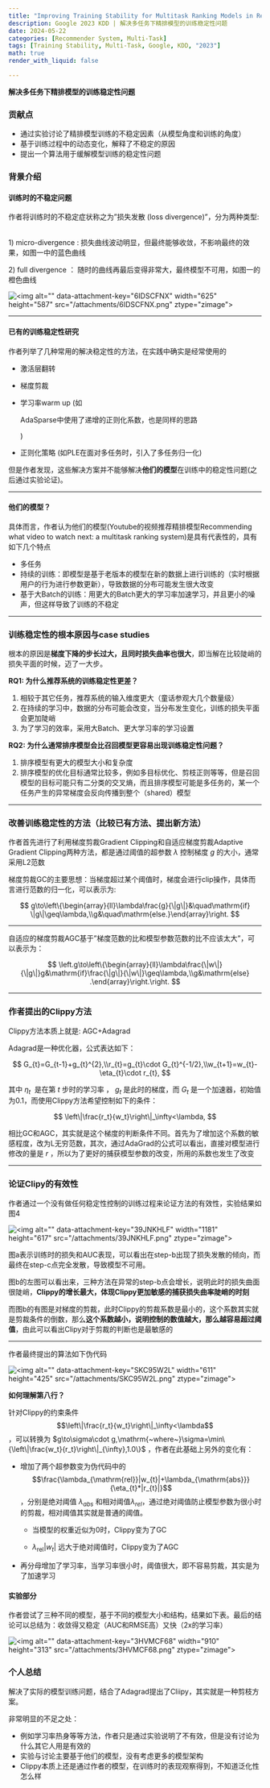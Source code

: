 ```yaml
---
title: "Improving Training Stability for Multitask Ranking Models in Recommender Systems"
description: Google 2023 KDD | 解决多任务下精排模型的训练稳定性问题
date: 2024-05-22
categories: [Recommender System, Multi-Task]
tags: [Training Stability, Multi-Task, Google, KDD, "2023"]
math: true
render_with_liquid: false

---
```

**解决多任务下精排模型的训练稳定性问题**
### **贡献点**

*   通过实验讨论了精排模型训练的不稳定因素（从模型角度和训练的角度）
*   基于训练过程中的动态变化，解释了不稳定的原因
*   提出一个算法用于缓解模型训练的稳定性问题

### **背景介绍**

#### **训练时的不稳定问题**

作者将训练时的不稳定症状称之为”损失发散 (loss divergence)”，分为两种类型:  

1\) micro-divergence : 损失曲线波动明显，但最终能够收敛，不影响最终的效果，如图一中的蓝色曲线

2\) full divergence ： 随时的曲线再最后变得非常大，最终模型不可用，如图一的橙色曲线

![\<img alt="" data-attachment-key="6IDSCFNX" width="625" height="587" src="/attachments/6IDSCFNX.png" ztype="zimage">](/attachments/6IDSCFNX.png)

***

#### **已有的训练稳定性研究**

作者列举了几种常用的解决稳定性的方法，在实践中确实是经常使用的

*   激活层翻转

*   梯度剪裁

*   学习率warm up (如

    <span style="color: var(--heading-color)"><span style="background-color: rgb(255, 255, 255)">AdaSparse中使用了递增的正则化系数，也是同样的思路</span></span>

    )

*   正则化策略 (如PLE在面对多任务时，引入了多任务归一化)

但是作者发现，这些解决方案并不能够解决**他们的模型**在训练中的稳定性问题(之后通过实验论证)。

***

#### **他们的模型？**

具体而言，作者认为他们的模型(Youtube的视频推荐精排模型Recommending what video to watch next: a multitask ranking system)是具有代表性的，具有如下几个特点

*   多任务
*   持续的训练：即模型是基于老版本的模型在新的数据上进行训练的（实时根据用户的行为进行参数更新），导致数据的分布可能发生很大改变
*   基于大Batch的训练：用更大的Batch更大的学习率加速学习，并且更小的噪声，但这样导致了训练的不稳定

***

### **训练稳定性的根本原因与case studies**

根本的原因是**梯度下降的步长过大，且同时损失曲率也很大**，即当解在比较陡峭的损失平面的时候，迈了一大步。

**RQ1: 为什么推荐系统的训练稳定性更差？**

1.  相较于其它任务，推荐系统的输入维度更大（童话参观大几个数量级）
2.  在持续的学习中，数据的分布可能会改变，当分布发生变化，训练的损失平面会更加陡峭
3.  为了学习的效率，采用大Batch、更大学习率的学习设置

**RQ2: 为什么通常排序模型会比召回模型更容易出现训练稳定性问题？**

1.  排序模型有更大的模型大小和复杂度
2.  排序模型的优化目标通常比较多，例如多目标优化、剪枝正则等等，但是召回模型的目标可能只有二分类的交叉熵，而且排序模型可能是多任务的，某一个任务产生的异常梯度会反向传播到整个（shared）模型

***

### 改善训练稳定性的方法（比较已有方法、提出新方法）

作者首先进行了利用梯度剪裁Gradient Clipping和自适应梯度剪裁Adaptive Gradient Clipping两种方法，都是通过阈值的超参数 $\lambda$ 控制梯度 $g$ 的大小，通常采用L2范数

梯度剪裁GC的主要思想：当梯度超过某个阈值时，梯度会进行clip操作，具体而言进行范数的归一化，可以表示为:

$$
g\to\left\{\begin{array}{ll}\lambda\frac{g}{\|g\|}&\quad\mathrm{if} \|g\|\geq\lambda,\\g&\quad\mathrm{else.}\end{array}\right.
$$

***

自适应的梯度剪裁AGC基于”梯度范数的比和模型参数范数的比不应该太大”，可以表示为：

$$
\left.g\to\left\{\begin{array}{ll}\lambda\frac{\|w\|}{\|g\|}g&\mathrm{if}\frac{\|g\|}{\|w\|}\geq\lambda,\\g&\mathrm{else} .\end{array}\right.\right.
$$

***

### **作者提出的Clippy方法**

Clippy方法本质上就是: AGC+Adagrad

Adagrad是一种优化器，公式表达如下：

$$
G_{t}=G_{t-1}+g_{t}^{2},\\r_{t}=g_{t}\cdot G_{t}^{-1/2},\\w_{t+1}=w_{t}-\eta_{t}\cdot r_{t},
$$

其中 $\eta_{t}$  是在第 $t$ 步时的学习率 ， $g_{t}$ 是此时的梯度，而 $G_t$ 是一个加速器，初始值为0.1，而使用Clippy方法希望控制如下的条件：

$$
\left\|\frac{r_t}{w_t}\right\|_\infty<\lambda,
$$

相比GC和AGC，其实就是这个梯度的判断条件不同。首先为了增加这个系数的敏感程度，改为L无穷范数，其次，通过AdaGrad的公式可以看出，直接对模型进行修改的量是 $r$ ，所以为了更好的捕获模型参数的改变，所用的系数也发生了改变

***

### **论证Clipy的有效性**

作者通过一个没有做任何稳定性控制的训练过程来论证方法的有效性，实验结果如图4

![\<img alt="" data-attachment-key="39JNKHLF" width="1181" height="617" src="/attachments/39JNKHLF.png" ztype="zimage">](/attachments/39JNKHLF.png)

图a表示训练时的损失和AUC表现，可以看出在step-b出现了损失发散的倾向，而最终在step-c点完全发散，导致模型不可用。

图b的左图可以看出来，三种方法在异常的step-b点会增长，说明此时的损失曲面很陡峭，**Clippy的增长最大，体现Clippy更加敏感的捕获损失曲率陡峭的时刻**

而图b的有图是对梯度的剪裁，此时Clippy的剪裁系数是最小的，这个系数其实就是剪裁条件的倒数，那么**这个系数越小，说明控制的数值越大，那么越容易超过阈值**，由此可以看出Clipy对于剪裁的判断也是最敏感的

***

作者最终提出的算法如下伪代码

![\<img alt="" data-attachment-key="SKC95W2L" width="611" height="425" src="/attachments/SKC95W2L.png" ztype="zimage">](/attachments/SKC95W2L.png)

**如何理解第八行？**

针对Clippy的约束条件 
$$\left\|\frac{r_t}{w_t}\right\|_\infty<\lambda$$ ，可以转换为  $g\to\sigma\cdot g,\mathrm{~where~}\sigma=\min\{\left\|\frac{w_t}{r_t}\right\|_{\infty},1.0\}$ ，作者在此基础上另外的变化有：


-   增加了两个超参数变为伪代码中的
   $$\frac{\lambda_{\mathrm{rel}}|w_{t}|+\lambda_{\mathrm{abs}}}{\eta_{t}*|r_{t}|}$$ ，分别是绝对阈值 $\lambda_{abs}$ 和相对阈值$\lambda_{rel}$，通过绝对阈值防止模型参数为很小时的剪裁，相对阈值其实就是普通的阈值。

    -   当模型的权重近似为0时，Clippy变为了GC

    -   $\lambda_{\mathrm{rel}}|w_{t}|$ 
       远大于绝对阈值时，Clippy变为了AGC

-   再分母增加了学习率，当学习率很小时，阈值很大，即不容易剪裁，其实是为了加速学习

#### **实验部分**

作者尝试了三种不同的模型，基于不同的模型大小和结构，结果如下表。最后的结论可以总结为：收敛得又稳定（AUC和RMSE高）又快（2x的学习率）

![\<img alt="" data-attachment-key="3HVMCF68" width="910" height="313" src="/attachments/3HVMCF68.png" ztype="zimage">](/attachments/3HVMCF68.png)

### **个人总结**

解决了实际的模型训练问题，结合了Adagrad提出了Cliipy，其实就是一种剪枝方案。

非常明显的不足之处：

*   例如学习率热身等等方法，作者只是通过实验说明了不有效，但是没有讨论为什么其它人用是有效的
*   实验与讨论主要基于他们的模型，没有考虑更多的模型架构
*   Clippy本质上还是通过作者的模型，在训练时的表现观察得到，不知道泛化性怎么样
